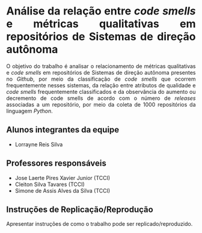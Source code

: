 <div align="justify">

# Análise da relação entre *code smells* e métricas qualitativas em repositórios de Sistemas de direção autônoma

O objetivo do trabalho é analisar o relacionamento de métricas qualitativas e *code smells* em repositórios de Sistemas de direção autônoma presentes no *Github*, por meio da classificação de *code smells* que ocorrem frequentemente nesses sistemas, da relação entre atributos de qualidade e *code smells* frequentemente classificados e da observância do aumento ou decremento de code smells de acordo com o número de *releases* associadas a um repositório, por meio da coleta de 1000 repositórios da linguagem *Python*.

## Alunos integrantes da equipe

* Lorrayne Reis Silva


## Professores responsáveis

* Jose Laerte Pires Xavier Junior (TCCI)
* Cleiton Silva Tavares (TCCI)
* Simone de Assis Alves da Silva (TCCI)

## Instruções de Replicação/Reprodução

Apresentar instruções de como o trabalho pode ser replicado/reproduzido.

<div>
